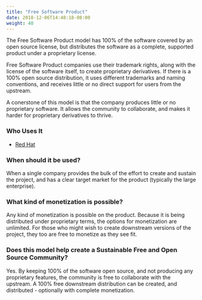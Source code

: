 ```yaml
---
title: "Free Software Product"
date: 2018-12-06T14:48:18-08:00
weight: 40
---
```


The Free Software Product model has 100% of the software covered by an open
source license, but distributes the software as a complete, supported product
under a proprietary license.

Free Software Product companies use their trademark rights, along with the license
of the software itself, to create proprietary derivatives. If there is a 100%
open source distribution, it uses different trademarks and naming conventions, and
receives little or no direct support for users from the upstream.

A conerstone of this model is that the company produces little or no proprietary
software. It allows the community to collaborate, and makes it harder for proprietary
derivatives to thrive.

### Who Uses It

* [Red Hat](https://www.redhat.com)

### When should it be used?

When a single company provides the bulk of the effort to create and sustain
the project, and has a clear target market for the product (typically the large
enterprise).

### What kind of monetization is possible?

Any kind of monetization is possible on the product. Because it is being distributed
under proprietary terms, the options for monetization are unlimited. For those who
might wish to create downstream versions of the project, they too are free to monetize
as they see fit.

### Does this model help create a Sustainable Free and Open Source Community?

Yes. By keeping 100% of the software open source, and not producing any proprietary
features, the community is free to collaborate with the upstream. A 100% free downstream
distribution can be created, and distributed - optionally with complete monetization.
